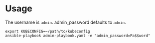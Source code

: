 # Usage
The username is ```admin```. admin_password defaults to ```admin```.
```
export KUBECONFIG=~/path/to/kubeconfig
ansible-playbook admin-playbook.yaml -e "admin_password=Pa$$word"
```
